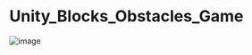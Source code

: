 # Unity_Blocks_Obstacles_Game
![image](https://user-images.githubusercontent.com/42890838/147111661-4caf6ecb-774b-4e74-b352-ffd289afe904.png)

